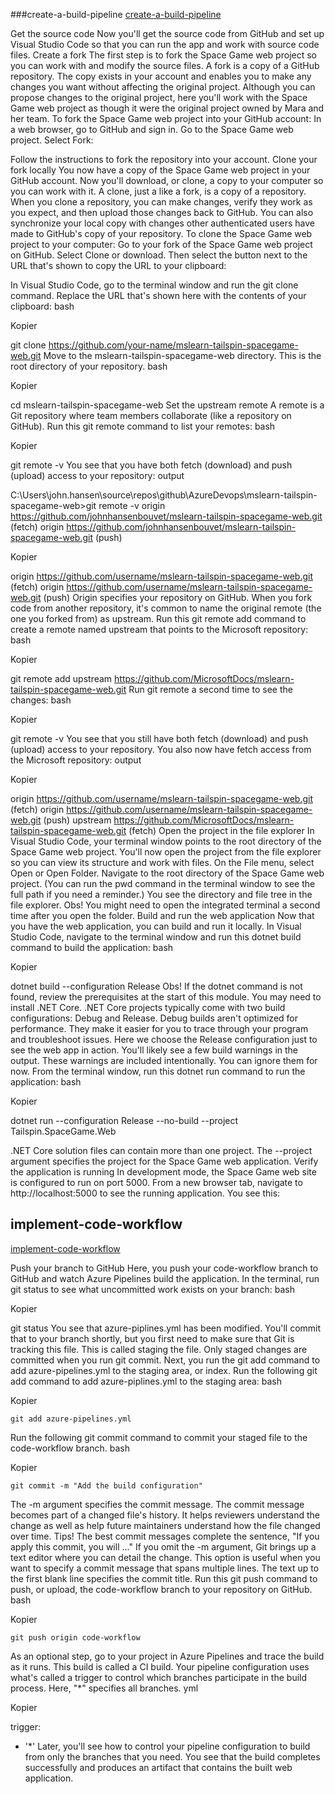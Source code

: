 ###create-a-build-pipeline
[create-a-build-pipeline](https://docs.microsoft.com/nb-no/learn/modules/create-a-build-pipeline/3-build-locally)

Get the source code
Now you'll get the source code from GitHub and set up Visual Studio Code so that you can run the app and work with source code files.
Create a fork
The first step is to fork the Space Game web project so you can work with and modify the source files.
A fork is a copy of a GitHub repository. The copy exists in your account and enables you to make any changes you want without affecting the original project.
Although you can propose changes to the original project, here you'll work with the Space Game web project as though it were the original project owned by Mara and her team.
To fork the Space Game web project into your GitHub account:
In a web browser, go to GitHub  and sign in.
Go to the Space Game  web project.
Select Fork:

Follow the instructions to fork the repository into your account.
Clone your fork locally
You now have a copy of the Space Game web project in your GitHub account. Now you'll download, or clone, a copy to your computer so you can work with it.
A clone, just a like a fork, is a copy of a repository. When you clone a repository, you can make changes, verify they work as you expect, and then upload those changes back to GitHub. You can also synchronize your local copy with changes other authenticated users have made to GitHub's copy of your repository.
To clone the Space Game web project to your computer:
Go to your fork of the Space Game web project on GitHub.
Select Clone or download. Then select the button next to the URL that's shown to copy the URL to your clipboard:

In Visual Studio Code, go to the terminal window and run the git clone command. Replace the URL that's shown here with the contents of your clipboard:
bash

Kopier

git clone https://github.com/your-name/mslearn-tailspin-spacegame-web.git
Move to the mslearn-tailspin-spacegame-web directory. This is the root directory of your repository.
bash

Kopier

cd mslearn-tailspin-spacegame-web
Set the upstream remote
A remote is a Git repository where team members collaborate (like a repository on GitHub).
Run this git remote command to list your remotes:
bash

Kopier

git remote -v
You see that you have both fetch (download) and push (upload) access to your repository:
output


C:\Users\john.hansen\source\repos\github\AzureDevops\mslearn-tailspin-spacegame-web>git remote -v
origin  https://github.com/johnhansenbouvet/mslearn-tailspin-spacegame-web.git (fetch)
origin  https://github.com/johnhansenbouvet/mslearn-tailspin-spacegame-web.git (push)

Kopier

origin  https://github.com/username/mslearn-tailspin-spacegame-web.git (fetch)
origin  https://github.com/username/mslearn-tailspin-spacegame-web.git (push)
Origin specifies your repository on GitHub. When you fork code from another repository, it's common to name the original remote (the one you forked from) as upstream.
Run this git remote add command to create a remote named upstream that points to the Microsoft repository:
bash

Kopier

git remote add upstream https://github.com/MicrosoftDocs/mslearn-tailspin-spacegame-web.git
Run git remote a second time to see the changes:
bash

Kopier

git remote -v
You see that you still have both fetch (download) and push (upload) access to your repository. You also now have fetch access from the Microsoft repository:
output

Kopier

origin  https://github.com/username/mslearn-tailspin-spacegame-web.git (fetch)
origin  https://github.com/username/mslearn-tailspin-spacegame-web.git (push)
upstream        https://github.com/MicrosoftDocs/mslearn-tailspin-spacegame-web.git (fetch)
Open the project in the file explorer
In Visual Studio Code, your terminal window points to the root directory of the Space Game web project. You'll now open the project from the file explorer so you can view its structure and work with files.
On the File menu, select Open or Open Folder.
Navigate to the root directory of the Space Game web project.
(You can run the pwd command in the terminal window to see the full path if you need a reminder.)
You see the directory and file tree in the file explorer.
 Obs!
You might need to open the integrated terminal a second time after you open the folder.
Build and run the web application
Now that you have the web application, you can build and run it locally.
In Visual Studio Code, navigate to the terminal window and run this dotnet build command to build the application:
bash

Kopier

dotnet build --configuration Release
 Obs!
If the dotnet command is not found, review the prerequisites at the start of this module. You may need to install .NET Core.
.NET Core projects typically come with two build configurations: Debug and Release. Debug builds aren't optimized for performance. They make it easier for you to trace through your program and troubleshoot issues. Here we choose the Release configuration just to see the web app in action.
You'll likely see a few build warnings in the output. These warnings are included intentionally. You can ignore them for now.
From the terminal window, run this dotnet run command to run the application:
bash

Kopier

dotnet run --configuration Release --no-build --project Tailspin.SpaceGame.Web

.NET Core solution files can contain more than one project. The --project argument specifies the project for the Space Game web application.
Verify the application is running
In development mode, the Space Game web site is configured to run on port 5000.
From a new browser tab, navigate to http://localhost:5000 to see the running application.
You see this:

## implement-code-workflow

[implement-code-workflow](https://docs.microsoft.com/nb-no/learn/modules/implement-code-workflow/4-create-pull-request)

Push your branch to GitHub
Here, you push your code-workflow branch to GitHub and watch Azure Pipelines build the application.
In the terminal, run git status to see what uncommitted work exists on your branch:
bash

Kopier

git status
You see that azure-piplines.yml has been modified. You'll commit that to your branch shortly, but you first need to make sure that Git is tracking this file. This is called staging the file.
Only staged changes are committed when you run git commit. Next, you run the git add command to add azure-pipelines.yml to the staging area, or index.
Run the following git add command to add azure-piplines.yml to the staging area:
bash

Kopier
```
git add azure-pipelines.yml
```
Run the following git commit command to commit your staged file to the code-workflow branch.
bash

Kopier
```
git commit -m "Add the build configuration"
```
The -m argument specifies the commit message. The commit message becomes part of a changed file's history. It helps reviewers understand the change as well as help future maintainers understand how the file changed over time.
 Tips!
The best commit messages complete the sentence, "If you apply this commit, you will ..."
If you omit the -m argument, Git brings up a text editor where you can detail the change. This option is useful when you want to specify a commit message that spans multiple lines. The text up to the first blank line specifies the commit title.
Run this git push command to push, or upload, the code-workflow branch to your repository on GitHub.
bash

Kopier
```
git push origin code-workflow
```
As an optional step, go to your project in Azure Pipelines and trace the build as it runs.
This build is called a CI build. Your pipeline configuration uses what's called a trigger to control which branches participate in the build process. Here, "*" specifies all branches.
yml

Kopier

trigger:
- '*'
Later, you'll see how to control your pipeline configuration to build from only the branches that you need.
You see that the build completes successfully and produces an artifact that contains the built web application.